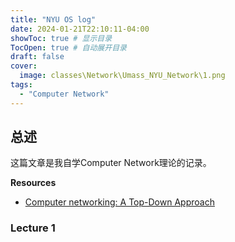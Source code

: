 ```yaml
---
title: "NYU OS log"
date: 2024-01-21T22:10:11-04:00
showToc: true # 显示目录
TocOpen: true # 自动展开目录
draft: false
cover:
  image: classes\Network\Umass_NYU_Network\1.png
tags:
  - "Computer Network"
---
```


## 总述
这篇文章是我自学Computer Network理论的记录。

**Resources**
* [Computer networking: A Top-Down Approach](https://gaia.cs.umass.edu/kurose_ross/index.php)

### Lecture 1
